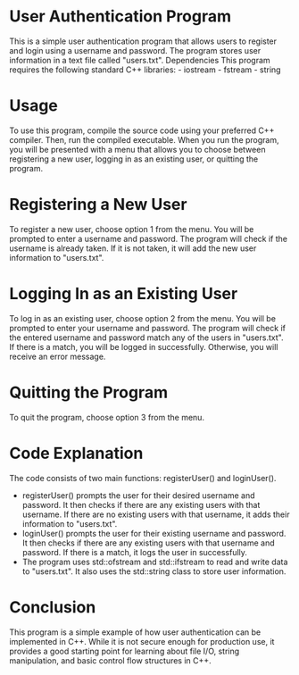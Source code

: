 # User Authentication Program
This is a simple user authentication program that allows users to register and login using a username and password. The program stores user information in a text file called "users.txt".
Dependencies
This program requires the following standard C++ libraries:
    -  iostream 
    -  fstream 
    -  string 
# Usage
To use this program, compile the source code using your preferred C++ compiler. Then, run the compiled executable.
When you run the program, you will be presented with a menu that allows you to choose between registering a new user, logging in as an existing user, or quitting the program.
# Registering a New User
To register a new user, choose option 1 from the menu. You will be prompted to enter a username and password. The program will check if the username is already taken. If it is not taken, it will add the new user information to "users.txt".
# Logging In as an Existing User
To log in as an existing user, choose option 2 from the menu. You will be prompted to enter your username and password. The program will check if the entered username and password match any of the users in "users.txt". If there is a match, you will be logged in successfully. Otherwise, you will receive an error message.
# Quitting the Program
To quit the program, choose option 3 from the menu.
# Code Explanation
The code consists of two main functions: registerUser() and loginUser().
- registerUser() prompts the user for their desired username and password. It then checks if there are any existing users with that username. If there are no existing users with that username, it adds their information to "users.txt".
- loginUser() prompts the user for their existing username and password. It then checks if there are any existing users with that username and password. If there is a match, it logs the user in successfully.
- The program uses std::ofstream and std::ifstream to read and write data to "users.txt". It also uses the std::string class to store user information.
# Conclusion
This program is a simple example of how user authentication can be implemented in C++. While it is not secure enough for production use, it provides a good starting point for learning about file I/O, string manipulation, and basic control flow structures in C++.
